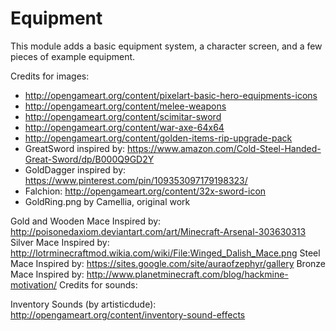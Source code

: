 Equipment
============

This module adds a basic equipment system, a character screen, and a few pieces of example equipment.

Credits for images:

* http://opengameart.org/content/pixelart-basic-hero-equipments-icons
* http://opengameart.org/content/melee-weapons
* http://opengameart.org/content/scimitar-sword
* http://opengameart.org/content/war-axe-64x64
* http://opengameart.org/content/golden-items-rip-upgrade-pack
* GreatSword inspired by: https://www.amazon.com/Cold-Steel-Handed-Great-Sword/dp/B000Q9GD2Y
* GoldDagger inspired by: https://www.pinterest.com/pin/109353097179198323/
* Falchion: http://opengameart.org/content/32x-sword-icon
* GoldRing.png by Camellia, original work

Gold and Wooden Mace Inspired by: http://poisonedaxiom.deviantart.com/art/Minecraft-Arsenal-303630313
Silver Mace Inspired by: http://lotrminecraftmod.wikia.com/wiki/File:Winged_Dalish_Mace.png
Steel Mace Inspired by: https://sites.google.com/site/auraofzephyr/gallery
Bronze Mace Inspired by: http://www.planetminecraft.com/blog/hackmine-motivation/
Credits for sounds:

Inventory Sounds (by artisticdude): http://opengameart.org/content/inventory-sound-effects
